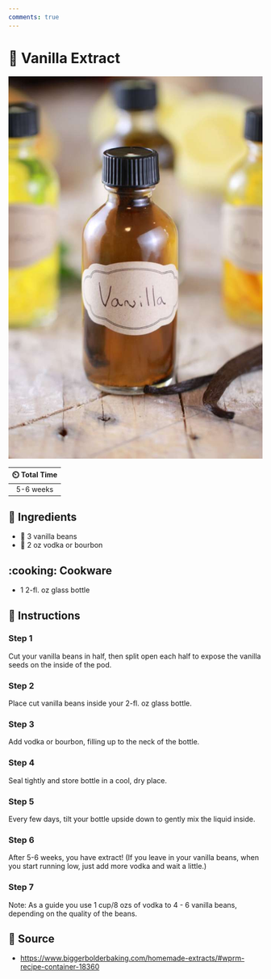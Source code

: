 ```yaml
---
comments: true
---
```

# :icecream: Vanilla Extract

![Vanilla Extract](../../assets/images/vanilla-extract.jpg)

| :timer_clock: Total Time |
|:-----------------------: |
| 5-6 weeks |

## :salt: Ingredients

- :icecream: 3 vanilla beans
- :tumbler_glass: 2 oz vodka or bourbon

## :cooking: Cookware

- 1 2-fl. oz glass bottle

## :pencil: Instructions

### Step 1

Cut your vanilla beans in half, then split open each half to expose the vanilla seeds on the inside of the pod.

### Step 2

Place cut vanilla beans inside your 2-fl. oz glass bottle.

### Step 3

Add vodka or bourbon, filling up to the neck of the bottle.

### Step 4

Seal tightly and store bottle in a cool, dry place.

### Step 5

Every few days, tilt your bottle upside down to gently mix the liquid inside.

### Step 6

After 5-6 weeks, you have extract! (If you leave in your vanilla beans, when you start running low, just add more vodka
and wait a little.)

### Step 7

Note: As a guide you use 1 cup/8 ozs of vodka to 4 - 6 vanilla beans, depending on the quality of the beans.

## :link: Source

- <https://www.biggerbolderbaking.com/homemade-extracts/#wprm-recipe-container-18360>
